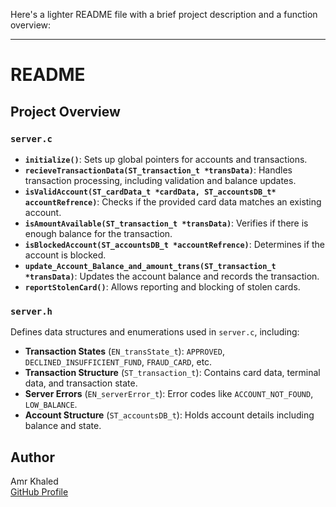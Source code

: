 Here's a lighter README file with a brief project description and a function overview:

---

# README

## Project Overview
### `server.c`

- **`initialize()`**: Sets up global pointers for accounts and transactions.
- **`recieveTransactionData(ST_transaction_t *transData)`**: Handles transaction processing, including validation and balance updates.
- **`isValidAccount(ST_cardData_t *cardData, ST_accountsDB_t* accountRefrence)`**: Checks if the provided card data matches an existing account.
- **`isAmountAvailable(ST_transaction_t *transData)`**: Verifies if there is enough balance for the transaction.
- **`isBlockedAccount(ST_accountsDB_t *accountRefrence)`**: Determines if the account is blocked.
- **`update_Account_Balance_and_amount_trans(ST_transaction_t *transData)`**: Updates the account balance and records the transaction.
- **`reportStolenCard()`**: Allows reporting and blocking of stolen cards.

### `server.h`

Defines data structures and enumerations used in `server.c`, including:

- **Transaction States** (`EN_transState_t`): `APPROVED`, `DECLINED_INSUFFICIENT_FUND`, `FRAUD_CARD`, etc.
- **Transaction Structure** (`ST_transaction_t`): Contains card data, terminal data, and transaction state.
- **Server Errors** (`EN_serverError_t`): Error codes like `ACCOUNT_NOT_FOUND`, `LOW_BALANCE`.
- **Account Structure** (`ST_accountsDB_t`): Holds account details including balance and state.

## Author

Amr Khaled  
[GitHub Profile](https://github.com/amrkhaled104)
